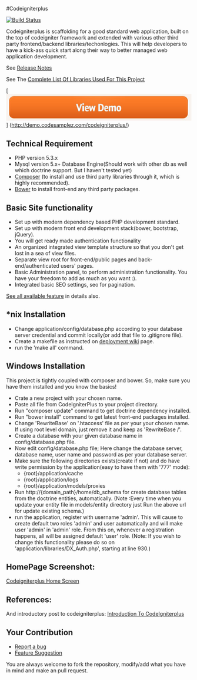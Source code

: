 #Codeigniterplus 

[![Build Status](https://travis-ci.org/ranacseruet/codeigniterplus.svg)](https://travis-ci.org/ranacseruet/codeigniterplus)

Codeigniterplus is scaffolding for a good standard web application, built on the top of codeigniter framework and extended with various other third party frontend/backend libraries/techonlogies. 
This will help developers to have a kick-ass quick start along their way to better managed web application development.

See [Release Notes](https://github.com/ranacseruet/codeigniterplus/wiki/Release-Note)

See The [Complete List Of Libraries Used For This Project](https://github.com/ranacseruet/codeigniterplus/wiki/List-Of-Libraries-Used-Intergated)

[![View Live Demo](images/view-demo.jpg)] (http://demo.codesamplez.com/codeigniterplus/)

Technical Requirement
---------------------
- PHP version 5.3.x
- Mysql version 5.x+ Database Engine(Should work with other db as well which doctrine support. But I haven't tested yet)
- [Composer](http://getcomposer.org/) (to install and use third party libraries through it, which is highly recommended).
- [Bower](http://bower.io/) to install front-end any third party packages.

Basic Site functionality
-------------------
- Set up with modern dependency based PHP development standard.
- Set up with modern front end development stack(bower, bootstrap, jQuery).
- You will get ready made authentication functionality
- An organized integrated view template structure so that you don't get lost in a sea of view files.
- Separate view root for front-end/public pages and back-end/authenticated users' pages.
- Basic Administration panel, to perform administration functionality. You have your freedom to add as much as you want :).
- Integrated basic SEO settings, seo for pagination.

[See all available feature](https://github.com/ranacseruet/codeigniterplus/wiki/Feature-Details-Of-CodeIgniterPlus) in details also.


*nix Installation
-------------------
- Change application/config/database.php according to your database server credential and commit locally(or add that file to .gitignore file).
- Create a makefile as instructed on [deployment wiki](https://github.com/ranacseruet/codeigniterplus/wiki/Deployment) page.
- run the 'make all' command.

Windows Installation
------------

This project is tightly coupled with composer and bower. So, make sure you have them installed and you know the basics!

- Crate a new project with your chosen name. 
- Paste all file from CodeIgniterPlus to your project directory.
- Run "composer update" command to get doctrine dependency installed.
- Run "bower install" command to get latest front-end packages installed.
- Change 'RewriteBase' on '.htaccess' file as per your your chosen name. If using root level domain, just remove it and keep as 'RewriteBase /'. 
- Create a database with your given database name in config/database.php file.
- Now edit config/database.php file; Here change the database server, database name, user name and password as per your database server.
- Make sure the following directories exists(create if not) and do have write permission by the application(easy to have them with '777' mode):
    * {root}/application/cache
    * {root}/application/logs
    * {root}/application/models/proxies
- Run http://{domain_path}/home/db_schema for create database tables from the doctrine entities, automatically.
  (Note :Every time when you update your entity file in models/entity directory just Run the above url for update existing schema.)
- run the application, register with username 'admin'. This will cause to create default two roles 'admin' and user automatically and will 
  make user 'admin' in 'admin' role. From this on, whenever a registration happens, all will be assigned default 'user' role.
  (Note: If you wish to change this functionality please do so on 'application/libraries/DX_Auth.php', starting at line 930.)

HomePage Screenshot:
-------------------
[Codeigniterplus Home Screen](https://raw.githubusercontent.com/ranacseruet/codeigniterplus/master/images/desktop_mobile.png)


References:
----------
And introductory post to codeigniterplus: [Introduction To CodeIgniterplus](http://codesamplez.com/project/codeigniter-bundle )


Your Contribution
-------------------

- [Report a bug](https://github.com/ranacseruet/codeigniterplus/labels/bug)
- [Feature Suggestion](https://github.com/ranacseruet/codeigniterplus/labels/enhancement)


You are always welcome to fork the repository, modify/add what you have in mind and make an pull request.

